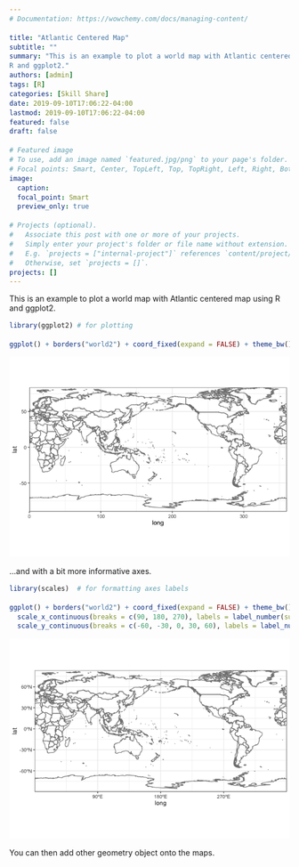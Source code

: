 ```yaml
---
# Documentation: https://wowchemy.com/docs/managing-content/

title: "Atlantic Centered Map"
subtitle: ""
summary: "This is an example to plot a world map with Atlantic centered map using
R and ggplot2."
authors: [admin]
tags: [R]
categories: [Skill Share]
date: 2019-09-10T17:06:22-04:00
lastmod: 2019-09-10T17:06:22-04:00
featured: false
draft: false

# Featured image
# To use, add an image named `featured.jpg/png` to your page's folder.
# Focal points: Smart, Center, TopLeft, Top, TopRight, Left, Right, BottomLeft, Bottom, BottomRight.
image:
  caption: 
  focal_point: Smart
  preview_only: true

# Projects (optional).
#   Associate this post with one or more of your projects.
#   Simply enter your project's folder or file name without extension.
#   E.g. `projects = ["internal-project"]` references `content/project/deep-learning/index.md`.
#   Otherwise, set `projects = []`.
projects: []
---
```


<!-- *Created by [Ka Ming Fung](kamingfung@link.cuhk.edu.hk)* -->

This is an example to plot a world map with Atlantic centered map using
R and ggplot2.

``` r
library(ggplot2) # for plotting

ggplot() + borders("world2") + coord_fixed(expand = FALSE) + theme_bw()
```

![](unnamed-chunk-1-1.png)<!-- -->

…and with a bit more informative axes.

``` r
library(scales)  # for formatting axes labels

ggplot() + borders("world2") + coord_fixed(expand = FALSE) + theme_bw() + 
  scale_x_continuous(breaks = c(90, 180, 270), labels = label_number(suffix = "ºE")) + 
  scale_y_continuous(breaks = c(-60, -30, 0, 30, 60), labels = label_number(suffix = "ºN"))
```

![](unnamed-chunk-2-1.png)<!-- -->

You can then add other geometry object onto the maps.